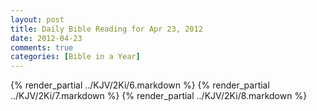 ```yaml
---
layout: post
title: Daily Bible Reading for Apr 23, 2012
date: 2012-04-23
comments: true
categories: [Bible in a Year]
---
```

{% render_partial ../KJV/2Ki/6.markdown %}
{% render_partial ../KJV/2Ki/7.markdown %}
{% render_partial ../KJV/2Ki/8.markdown %}
